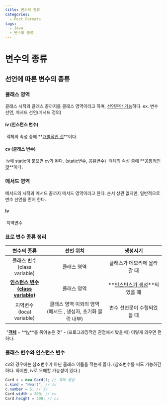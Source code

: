 ```yaml
---
title: 변수의 종류
categories:
  - Post Formats
tags:
  - Java
  - 변수의 종류
---
```

# 변수의 종류

## 선언에 따른 변수의 종류

### 클래스 영역

클래스 시작과 클래스 끝까지를 클래스 영역이라고 하며, <u>선언문만 가능</u>하다.
ex. 변수 선언, 메서드 선언(메서드 정의)

#### iv (인스턴스 변수)

​	객체의 속성 중에 **<u>개별적인 것</u>**이다.

#### cv (클래스 변수)

​	iv에 static이 붙으면 cv가 된다. (static변수, 공유변수)
​	객체의 속성 중에 **<u>공통적인 것</u>**이다.

### 메서드 영역

메서드의 시작과 메서드 끝까지 메서드 영역이라고 한다. 순서 상관 없지만, 일반적으로 변수 선언을 먼저 한다.

#### lv

​	지역변수

### 표로 변수 종류 정리

|                       변수의 종류                       |                          선언 위치                           |              생성시기               |
| :-----------------------------------------------------: | :----------------------------------------------------------: | :---------------------------------: |
|             클래스 변수<br>(class variable)             |                         클래스 영역                          |     클래스가 메모리에 올라갈 때     |
| **<u>인스턴스 변수</u>**<br>**<u>(class variable)</u>** |                         클래스 영역                          | **<u>인스턴스가 생성</u>**되었을 때 |
|              지역변수<br>(local variable)               | 클래스 영역 이외의 영역<br>(메서드 , 생성자, 초기화 블럭 내부) |     변수 선언문이 수행되었을 때     |

​	"**<u>객체</u>** = **<u>iv</u>**를 묶어놓은 것" - (프로그래밍적인 관점에서 봤을 때) 이렇게 외우면 편하다.

### 클래스 변수와 인스턴스 변수

cv의 경우에는 참조변수가 아닌 클래스 이름을 적는게 옳다. (참조변수를 써도 가능하긴 하다. 하지만, iv로 오해할 가능성이 있다.)

```java
Card c = new Card(); // 객체 생성
c.kind = "Heart"; // iv
c.number = 5; // iv
Card.width = 200; // cv
Card.height = 300; // cv
```

